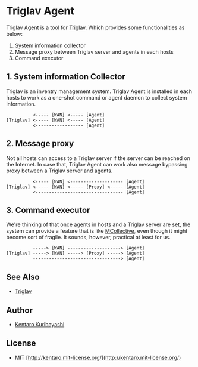 # Triglav Agent

Triglav Agent is a tool for [Triglav](https://github.com/kentaro/triglav). Which provides some functionalities as below:

  1. System information collector
  2. Message proxy between Triglav server and agents in each hosts
  3. Command executor

## 1. System information Collector

Triglav is an inventry management system. Triglav Agent is installed in each hosts to work as a one-shot command or agent daemon to collect system information.

```
          <----- [WAN] <----- [Agent]
[Triglav] <----- [WAN] <----- [Agent]
          <------------------ [Agent]
```

## 2. Message proxy

Not all hosts can access to a Triglav server if the server can be reached on the Internet. In case that, Triglav Agent can work also message bypassing proxy between a Triglav server and agents.

```
          <----- [WAN] <-------------------- [Agent]
[Triglav] <----- [WAN] <----- [Proxy] <----- [Agent]
          <--------------------------------- [Agent]
```

## 3. Command executor

We're thinking of that once agents in hosts and a Triglav server are set, the system can provide a feature that is like [MCollective](http://puppetlabs.com/mcollective), even though it might become sort of fragile. It sounds, however, practical at least for us.

```
          -----> [WAN] --------------------> [Agent]
[Triglav] -----> [WAN] -----> [Proxy] -----> [Agent]
          ---------------------------------> [Agent]
```

## See Also

  * [Triglav](https://github.com/kentaro/triglav)

## Author

  * [Kentaro Kuribayashi](http://kentarok.org/)

## License

  * MIT [http://kentaro.mit-license.org/](http://kentaro.mit-license.org/)

